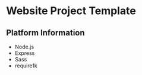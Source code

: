 Website Project Template
========================

Platform Information
--------------------
 * Node.js
 * Express
 * Sass
 * require1k
